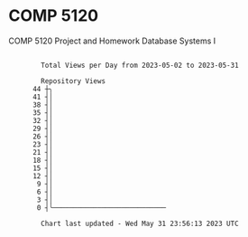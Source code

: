 # COMP 5120
COMP 5120 Project and Homework 
Database Systems I

```

        Total Views per Day from 2023-05-02 to 2023-05-31

        Repository Views
      44 ┼╮
      41 ┤│
      38 ┤│
      35 ┤│
      32 ┤│
      29 ┤│
      26 ┤│
      23 ┤│
      21 ┤│
      18 ┤│
      15 ┤│
      12 ┤│
       9 ┤│
       6 ┤│
       3 ┤│
       0 ┤╰────────────────────────────

        Chart last updated - Wed May 31 23:56:13 2023 UTC
        
```
